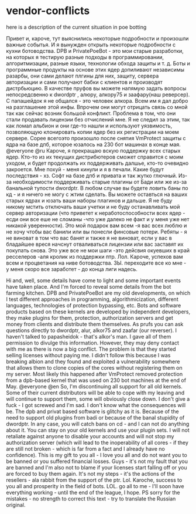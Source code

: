 # vendor-conflicts
here is a description of the current situation in poe botting

Привет и, кароче, тут выяснились некоторые подробности и произошли важные событья. И я вынужден открыть некоторые подробности с кухни ботоводства. DPB и PrivatePoeBot - это мои старые разработки, на которых я тестирую разные подходы в программировании, алгоритмизации, разные языки,  технологии обхода защиты и т. д. Боты и программные продукты на основе этих ядер допиливают независимы разарбы, они сами делают плгины для них, защиту, сервера авторизации и сами получают бабки с клиентов и производят дистрбьюцию. В качестве пруфов  вы можете напямую задать вопросы непосредсвенно  к dwordptr , алюру, алкору75 и заафару(наш реверсер). С папашейдок я не общался - это человек алкора. Всем им я дал добро на разглашение этой инфы. Впрочем они могут отрицать связь со мной так как сейчас возник большой конфликт. Проблема в том, что они стали продавать лицензии без отчислений мне. Я не следил за этим, так как ломал альбион и они где-то нашли и используют уязвимость, позволяющую клонировать копии ядер без их регистрации на моем сервере. Сорее всегоэто произошло после снятия VmProtect защиты с ядра на базе дпб, которое юзалось на 230 бот машинах в конце мая.
@everyone  @ru Кароче, я прекращаю вскую поддержку всех старых ядер. Кто-то из их текущих дистрибютеров сможет справится с моим уходом, и будет продолжать их поддерживать далшье, кто-то очевидно закроется. Мне похуй - меня кинули и я в печали. Какие будут последствия - хз. Софт на базе дпб и привата и так жутко глючный. Из-за необходимости поддерживать старые плагины от Бади или же  из-за банальной тупости dwordptr. В любом случае вы будете ловить баны по кд - и я ничего не могу с жтим сделать. Вы можете оставться на ваших старых ядрах и юзать ваши наборы плагинов и дальше. Я не буду никому мстить отключать ваши учетки и не буду останавливать мой сервер авторизации (что приветет к неработоспособности всех ядер - есди они все еше не сломаны -что уже  далеко не факт и у меня уже нет никакой уверенности). Это мой подарок вам всем  -я вас всех люблю и не хочу чтобы вас банили или вы понесли финсовые потери. Ребяты - я не виноват в том что вас банят и также я не виноват, если у вас в бладайшее вреся начснут отваливаться лицензии или вас заставят их покупать снова. Это уже все не мои шаги  -это дейсвия окуевших в край ресселеров  -аля кролик из поддержки птр. Лол.
Кароче, успехов вам всем и процветания на ниве ботоводства. 
ЗЫ. переходите все ко мне - у меня скоро все заработет - до конца лиги надесь.

Hi and, well, some details have come to light and some important events have taken place. And I'm forced to reveal some details from the bot farming kitchen. DPB and PrivatePoeBot are my old developments, on which I test different approaches in programming, algorithmicization, different languages, technologies of protection bypassing, etc. Bots and software products based on these kernels are developed by independent developers, they make plugins for them, protection, authorization servers and get money from clients and distribute them themselves. As prufs you can ask questions directly to dwordptr, alur, alkor75 and zaafar (our reverser). I haven't talked to papasheidok - that's alkor's man. I gave all of them permission to divulge this information. However, they may deny contact with me as there is now a big conflict. The problem is that they started selling licenses without paying me. I didn't follow this because I was breaking albion and they found and exploited a vulnerability somewhere that allows them to clone copies of the cores without registering them on my server. Most likely this happened after VmProtect removed protection from a dpb-based kernel that was used on 230 bot machines at the end of May.
@everyone  @en So, I'm discontinuing all support for all old kernels. Some of their current distributors will be able to cope with my leaving and will continue to support them, some will obviously close down. I don't give a fuck - I got screwed and I'm sad. I don't know what the consequences will be. The dpb and privat based software is glitchy as it is. Because of the need to support old plugins from badi or because of the banal stupidity of dwordptr. In any case, you will catch bans on cd - and I can not do anything about it. You can stay on your old kernels and use your plugin sets. I will not retaliate against anyone to disable your accounts and will not stop my authorization server (which will lead to the inoperability of all cores - if they are still not broken - which is far from a fact and I already have no confidence). This is my gift to you all - I love you all and do not want you to be banned or you suffered financial losses. Guys - it's not my fault that you are banned and I'm also not to blame if your licenses start falling off or you are forced to buy them again. It's not my steps - it's the actions of the resellers - ala rabbit from the support of the ptr. Lol.
Karoche, success to you all and prosperity in the field of bots. 
LOL. go all to me - I'll soon have everything working - until the end of the league, I hope.
PS sorry for the mistakes - no strength to correct this text - try to translate the Russian original.
